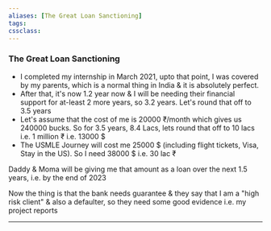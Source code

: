```yaml
---
aliases: [The Great Loan Sanctioning]
tags:
cssclass: 
---
```


### The Great Loan Sanctioning

- I completed my internship in March 2021, upto that point, I was covered by my parents, which is a normal thing in India & it is absolutely perfect.
- After that, it's now 1.2 year now & I will be needing their financial support for at-least 2 more years, so 3.2 years. Let's round that off to 3.5 years
- Let's assume that the cost of me is 20000 ₹/month which gives us 240000 bucks. So for 3.5 years, 8.4 Lacs, lets round that off to 10 lacs i.e. 1 million ₹ i.e. 13000 $
- The USMLE Journey will cost me 25000 $ (including flight tickets, Visa, Stay in the US). 
  So I need 38000 $ i.e. 30 lac ₹

Daddy & Moma will be giving me that amount as a loan over the next 1.5 years, i.e. by the end of 2023

Now the thing is that the bank needs guarantee & they say that I am a "high risk client" & also a defaulter, so they need some good evidence i.e. my project reports

---
